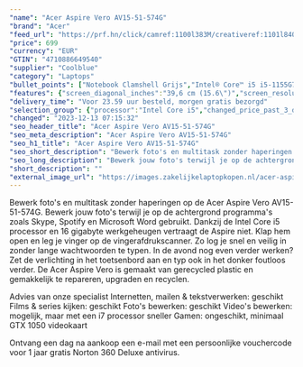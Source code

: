 ```yaml
---
"name": "Acer Aspire Vero AV15-51-574G"
"brand": "Acer"
"feed_url": "https://prf.hn/click/camref:1100l383M/creativeref:1101l84031/destination:https%3A%2F%2Fwww.coolblue.nl%2Fproduct%2F892461"
"price": 699
"currency": "EUR"
"GTIN": "4710886649540"
"supplier": "Coolblue"
"category": "Laptops"
"bullet_points": ["Notebook Clamshell Grijs","Intel® Core™ i5 i5-1155G7 2,5 GHz","39,6 cm (15.6\") Full HD 1920 x 1080 Pixels IPS 16:9","16 GB DDR4-SDRAM","512 GB SSD","Intel Iris Xe Graphics","Wi-Fi 6 (802.11ax) Ethernet LAN 10,100,1000 Mbit/s Bluetooth 5.0","Lithium-Ion (Li-Ion) 48 Wh 7 uur 65 W","Windows 11 Home"]
"features": {"screen_diagonal_inches":"39,6 cm (15.6\")","screen_resolution":"1920 x 1080 Pixels","processor_family":"Intel® Core™ i5","memory_size":"16 GB","memory_type":"DDR4-SDRAM","total_storage_space":"512 GB","operating_system":"Windows 11 Home","battery_capacity":"48 Wh","width":"363,4 mm","depth":"238,5 mm","height":"17,9 mm","weight":"1,8 kg"}
"delivery_time": "Voor 23.59 uur besteld, morgen gratis bezorgd"
"selection_group": {"processor":"Intel Core i5","changed_price_past_3_days":false,"product_family":"Aspire"}
"changed": "2023-12-13 07:15:32"
"seo_header_title": "Acer Aspire Vero AV15-51-574G"
"seo_meta_description": "Acer Aspire Vero AV15-51-574G"
"seo_h1_title": "Acer Aspire Vero AV15-51-574G"
"seo_short_description": "Bewerk foto's en multitask zonder haperingen op de Acer Aspire Vero AV15-51-574G."
"seo_long_description": "Bewerk jouw foto's terwijl je op de achtergrond programma's zoals Skype, Spotify en Microsoft Word gebruikt. Dankzij de Intel Core i5 processor en 16 gigabyte werkgeheugen vertraagt de Aspire niet. Klap hem open en leg je vinger op de vingerafdrukscanner. Zo log je snel en veilig in zonder lange wachtwoorden te typen. In de avond nog even verder werken? Zet de verlichting in het toetsenbord aan en typ ook in het donker foutloos verder. De Acer Aspire Vero is gemaakt van gerecycled plastic en gemakkelijk te repareren, upgraden en recyclen. \r\n\r\nAdvies van onze specialist\r\nInternetten, mailen & tekstverwerken: geschikt\r\nFilms & series kijken: geschikt\r\nFoto's bewerken: geschikt\r\nVideo's bewerken: mogelijk, maar met een i7 processor sneller\r\nGamen: ongeschikt, minimaal GTX 1050 videokaart\r\n \r\nOntvang een dag na aankoop een e-mail met een persoonlijke vouchercode voor 1 jaar gratis Norton 360 Deluxe antivirus."
"short_description": ""
"external_image_url": "https://images.zakelijkelaptopkopen.nl/acer-aspire-vero-av15-51-574g.webp"
---
```


Bewerk foto's en multitask zonder haperingen op de Acer Aspire Vero AV15-51-574G. Bewerk jouw foto's terwijl je op de achtergrond programma's zoals Skype, Spotify en Microsoft Word gebruikt. Dankzij de Intel Core i5 processor en 16 gigabyte werkgeheugen vertraagt de Aspire niet. Klap hem open en leg je vinger op de vingerafdrukscanner. Zo log je snel en veilig in zonder lange wachtwoorden te typen. In de avond nog even verder werken? Zet de verlichting in het toetsenbord aan en typ ook in het donker foutloos verder. De Acer Aspire Vero is  gemaakt van gerecycled plastic en gemakkelijk te repareren, upgraden en recyclen. 

Advies van onze specialist
Internetten, mailen & tekstverwerken: geschikt
Films & series kijken: geschikt
Foto's bewerken: geschikt
Video's bewerken: mogelijk, maar met een i7 processor sneller
Gamen: ongeschikt, minimaal GTX 1050 videokaart
 
Ontvang een dag na aankoop een e-mail met een persoonlijke vouchercode voor 1 jaar gratis Norton 360 Deluxe antivirus.